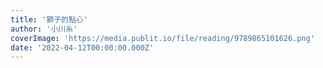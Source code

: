 ```yaml
---
title: '獅子的點心'
author: '小川糸'
coverImage: 'https://media.publit.io/file/reading/9789865101626.png'
date: '2022-04-12T00:00:00.000Z'
---
```

